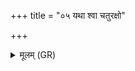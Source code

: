 +++
title = "०५ यथा श्वा चतुरक्षो"

+++
<details><summary>मूलम् (GR)</summary>

यथा श्वा चतुरक्षो  
यथाश्वः श्यावो ऽर्वताम् ।  
यथाग्निर् विश्वतः प्रत्यङ्ङ् +++(Bhatt. pratyaṅ)+++  
एवा त्वम् अस्य् ओषधे ॥
</details>